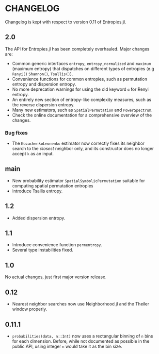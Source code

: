 # CHANGELOG

Changelog is kept with respect to version 0.11 of Entropies.jl.

## 2.0

The API for Entropies.jl has been completely overhauled. Major changes are:

- Common generic interfaces `entropy`, `entropy_normalized` and `maximum` (maximum entropy) that dispatches on different types of entropies (e.g `Renyi()` `Shannon()`, `Tsallis()`).
- Convenience functions for common entropies, such as permutation entropy and dispersion entropy.
- No more deprecation warnings for using the old keyword `α` for Renyi entropy.
- An entirely new section of entropy-like complexity measures, such as the reverse dispersion entropy.
- Many new estimators, such as `SpatialPermutation` and `PowerSpectrum`.
- Check the online documentation for a comprehensive overview of the changes.

### Bug fixes

- The `KozachenkoLeonenko` estimator now correctly fixes its neighbor search to the
    *closest* neighbor only, and its constructor does no longer accept `k` as an input.

## main
* New probability estimator `SpatialSymbolicPermutation` suitable for computing spatial permutation entropies
* Introduce Tsallis entropy.

## 1.2
* Added dispersion entropy.

## 1.1
* Introduce convenience function `permentropy`.
* Several type instabilities fixed.

## 1.0
No actual changes, just first major version release.

## 0.12
* Nearest neighbor searches now use Neighborhood.jl and the Theiler window properly.

## 0.11.1
* `probabilities(data, n::Int)` now uses a rectangular binning of `n` bins for each dimension. Before, while not documented as possible in the public API, using integer `n` would take it as the bin size.
